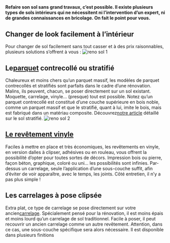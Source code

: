 ##
**Refaire son sol sans grand travaux, c’est possible. Il existe plusieurs types de sols intérieurs qui ne nécessitent ni l’intervention d’un expert, ni de grandes connaissances en bricolage. On fait le point pour vous.**
##  Changer de look facilement à l’intérieur
Pour changer de sol facilement sans tout casser et à des prix raisonnables, plusieurs solutions s’offrent à vous :
![reno sol 1](http://www.lapeyre.fr/img/contrib/326fe2b0118012ee/201619342.jpg)
## Le[parquet](https://www.lapeyre.fr/sols-murs-CCU0007/parquets-CCN0071) contrecollé ou stratifié
Chaleureux et moins chers qu’un parquet massif, les modèles de parquet contrecollés et stratifiés sont parfaits dans le cadre d’une rénovation. Malins, ils peuvent, chacun, se poser directement sur un sol existant. Moquette, carrelage, vinyle… (presque) tout est possible. Notez qu’un parquet contrecollé est constitué d’une couche supérieure en bois noble, comme un parquet massif et que le stratifié, quant à lui, imite le bois, mais est fabriqué dans un matériau composite. Découvrez[notre article](https://www.lapeyre.fr/c/magazine/pieces-maison/choisir-son-sol-stratifie) détaillé sur le sol stratifié.
![reno sol 2](http://www.lapeyre.fr/img/contrib/326fe2b0118012fb/201721193.jpg)
## [Le revêtement vinyle](https://www.lapeyre.fr/sols-murs-CCU0007/vinyles-CCN0073)
Faciles à mettre en place et très économiques, les revêtements en vinyle, en version dalles à clipser, adhésives ou en rouleau, vous offrent la possibilité d’opter pour toutes sortes de décors. Impression bois ou pierre, façon béton, graphique, coloré ou uni… les possibilités sont infinies.
Par-dessus un carrelage, seule l’application d’une sous-couche suffit, afin d’éviter de voir apparaître, avec le temps, les joints. Côté entretien, il n’y a pas plus simple !
##  Les carrelages à pose clipsée
Extra plat, ce type de carrelage se pose directement sur votre ancien[carrelage](https://www.lapeyre.fr/sols-murs-CCU0007/carrelages-CCN0087). Spécialement pensé pour la rénovation, il est moins épais et moins lourd qu’un carrelage de sol traditionnel. Facile à poser, il peut recouvrir un ancien carrelage comme un autre revêtement. Attention, dans ce cas, une sous-couche spécifique sera alors nécessaire. Il est disponible dans plusieurs finitions